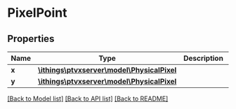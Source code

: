 # PixelPoint

## Properties
Name | Type | Description | Notes
------------ | ------------- | ------------- | -------------
**x** | [**\ithings\ptvxserver\model\PhysicalPixel**](PhysicalPixel.md) |  | 
**y** | [**\ithings\ptvxserver\model\PhysicalPixel**](PhysicalPixel.md) |  | 

[[Back to Model list]](../../README.md#documentation-for-models) [[Back to API list]](../../README.md#documentation-for-api-endpoints) [[Back to README]](../../README.md)

